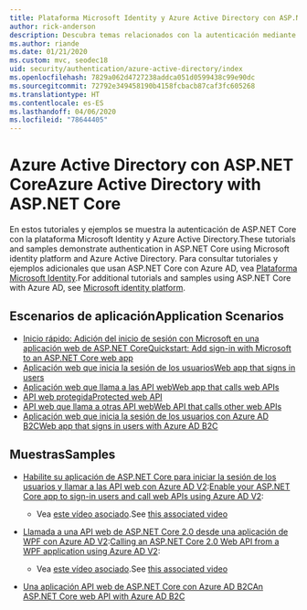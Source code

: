 ```yaml
---
title: Plataforma Microsoft Identity y Azure Active Directory con ASP.NET Core
author: rick-anderson
description: Descubra temas relacionados con la autenticación mediante la plataforma Microsoft Identity, Azure Active Directory para aplicaciones web y API en ASP.NET Core.
ms.author: riande
ms.date: 01/21/2020
ms.custom: mvc, seodec18
uid: security/authentication/azure-active-directory/index
ms.openlocfilehash: 7829a062d4727238addca051d0599438c99e90dc
ms.sourcegitcommit: 72792e349458190b4158fcbacb87caf3fc605268
ms.translationtype: HT
ms.contentlocale: es-ES
ms.lasthandoff: 04/06/2020
ms.locfileid: "78644405"
---
```

# <a name="azure-active-directory-with-aspnet-core"></a><span data-ttu-id="33781-103">Azure Active Directory con ASP.NET Core</span><span class="sxs-lookup"><span data-stu-id="33781-103">Azure Active Directory with ASP.NET Core</span></span>

<span data-ttu-id="33781-104">En estos tutoriales y ejemplos se muestra la autenticación de ASP.NET Core con la plataforma Microsoft Identity y Azure Active Directory.</span><span class="sxs-lookup"><span data-stu-id="33781-104">These tutorials and samples demonstrate authentication in ASP.NET Core using Microsoft identity platform and Azure Active Directory.</span></span> <span data-ttu-id="33781-105">Para consultar tutoriales y ejemplos adicionales que usan ASP.NET Core con Azure AD, vea [Plataforma Microsoft Identity](/azure/active-directory/develop/).</span><span class="sxs-lookup"><span data-stu-id="33781-105">For additional tutorials and samples using ASP.NET Core with Azure AD, see [Microsoft identity platform](/azure/active-directory/develop/).</span></span>

## <a name="application-scenarios"></a><span data-ttu-id="33781-106">Escenarios de aplicación</span><span class="sxs-lookup"><span data-stu-id="33781-106">Application Scenarios</span></span>

* [<span data-ttu-id="33781-107">Inicio rápido: Adición del inicio de sesión con Microsoft en una aplicación web de ASP.NET Core</span><span class="sxs-lookup"><span data-stu-id="33781-107">Quickstart: Add sign-in with Microsoft to an ASP.NET Core web app</span></span>](/azure/active-directory/develop/quickstart-v2-aspnet-core-webapp)
* [<span data-ttu-id="33781-108">Aplicación web que inicia la sesión de los usuarios</span><span class="sxs-lookup"><span data-stu-id="33781-108">Web app that signs in users</span></span>](/azure/active-directory/develop/scenario-web-app-sign-user-overview?tabs=aspnetcore)
* [<span data-ttu-id="33781-109">Aplicación web que llama a las API web</span><span class="sxs-lookup"><span data-stu-id="33781-109">Web app that calls web APIs</span></span>](/azure/active-directory/develop/scenario-web-app-call-api-overview)
* [<span data-ttu-id="33781-110">API web protegida</span><span class="sxs-lookup"><span data-stu-id="33781-110">Protected web API</span></span>](/azure/active-directory/develop/scenario-protected-web-api-overview)
* [<span data-ttu-id="33781-111">API web que llama a otras API web</span><span class="sxs-lookup"><span data-stu-id="33781-111">Web API that calls other web APIs</span></span>](/azure/active-directory/develop/scenario-web-api-call-api-overview)
* [<span data-ttu-id="33781-112">Aplicación web que inicia la sesión de los usuarios con Azure AD B2C</span><span class="sxs-lookup"><span data-stu-id="33781-112">Web app that signs in users with Azure AD B2C</span></span>](xref:security/authentication/azure-ad-b2c)

## <a name="samples"></a><span data-ttu-id="33781-113">Muestras</span><span class="sxs-lookup"><span data-stu-id="33781-113">Samples</span></span>

* <span data-ttu-id="33781-114">[Habilite su aplicación de ASP.NET Core para iniciar la sesión de los usuarios y llamar a las API web con Azure AD V2](/samples/azure-samples/active-directory-aspnetcore-webapp-openidconnect-v2/enable-webapp-signin/):</span><span class="sxs-lookup"><span data-stu-id="33781-114">[Enable your ASP.NET Core app to sign-in users and call web APIs using Azure AD V2](/samples/azure-samples/active-directory-aspnetcore-webapp-openidconnect-v2/enable-webapp-signin/):</span></span> 
  * <span data-ttu-id="33781-115">Vea [este vídeo asociado](https://channel9.msdn.com/Events/Build/2018/THR5001).</span><span class="sxs-lookup"><span data-stu-id="33781-115">See [this associated video](https://channel9.msdn.com/Events/Build/2018/THR5001)</span></span>

* <span data-ttu-id="33781-116">[Llamada a una API web de ASP.NET Core 2.0 desde una aplicación de WPF con Azure AD V2](/samples/azure-samples/active-directory-dotnet-native-aspnetcore-v2/calling-an-aspnet-core-web-api-from-a-wpf-application-using-azure-ad-v2/):</span><span class="sxs-lookup"><span data-stu-id="33781-116">[Calling an ASP.NET Core 2.0 Web API from a WPF application using Azure AD V2](/samples/azure-samples/active-directory-dotnet-native-aspnetcore-v2/calling-an-aspnet-core-web-api-from-a-wpf-application-using-azure-ad-v2/):</span></span> 
  * <span data-ttu-id="33781-117">Vea [este vídeo asociado](https://channel9.msdn.com/Events/Build/2018/THR5000).</span><span class="sxs-lookup"><span data-stu-id="33781-117">See [this associated video](https://channel9.msdn.com/Events/Build/2018/THR5000)</span></span>

* [<span data-ttu-id="33781-118">Una aplicación API web de ASP.NET Core con Azure AD B2C</span><span class="sxs-lookup"><span data-stu-id="33781-118">An ASP.NET Core web API with Azure AD B2C</span></span>](https://azure.microsoft.com/resources/samples/active-directory-b2c-dotnetcore-webapi/)
